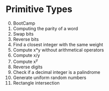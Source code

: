 # Primitive Types

0. BootCamp
1. Computing the parity of a word
2. Swap bits
3. Reverse bits
4. Find a closest integer with the same weight
5. Compute x*y without arithmetical operators
6. Compute x/y
7. Compute x<sup>y</sup>
8. Reverse digits
9. Check if a decimal integer is a palindrome
10. Generate uniform random numbers
11. Rectangle intersection